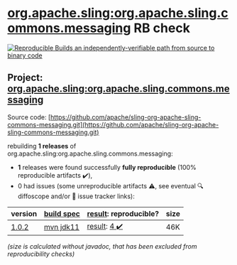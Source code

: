 [org.apache.sling:org.apache.sling.commons.messaging](https://central.sonatype.com/artifact/org.apache.sling/org.apache.sling.commons.messaging/1.0.2/versions) RB check
=======

[![Reproducible Builds](https://reproducible-builds.org/images/logos/rb.svg) an independently-verifiable path from source to binary code](https://reproducible-builds.org/)

## Project: [org.apache.sling:org.apache.sling.commons.messaging](https://central.sonatype.com/artifact/org.apache.sling/org.apache.sling.commons.messaging/1.0.2/versions)

Source code: [https://github.com/apache/sling-org-apache-sling-commons-messaging.git](https://github.com/apache/sling-org-apache-sling-commons-messaging.git)

rebuilding **1 releases** of org.apache.sling:org.apache.sling.commons.messaging:
- **1** releases were found successfully **fully reproducible** (100% reproducible artifacts :heavy_check_mark:),
- 0 had issues (some unreproducible artifacts :warning:, see eventual :mag: diffoscope and/or :memo: issue tracker links):

| version | [build spec](/BUILDSPEC.md) | [result](https://reproducible-builds.org/docs/jvm/): reproducible? | size |
| -- | --------- | ------ | -- |
| [1.0.2](https://central.sonatype.com/artifact/org.apache.sling/org.apache.sling.commons.messaging/1.0.2/pom) | [mvn jdk11](org.apache.sling.commons.messaging-1.0.2.buildspec) | [result](org.apache.sling.commons.messaging-1.0.2.buildinfo): [4 :heavy_check_mark: ](org.apache.sling.commons.messaging-1.0.2.buildcompare) | 46K |

<i>(size is calculated without javadoc, that has been excluded from reproducibility checks)</i>
